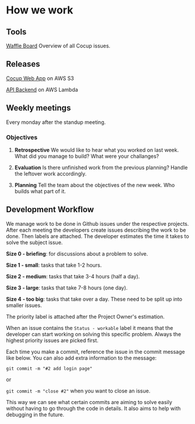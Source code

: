 # How we work

## Tools

[Waffle Board](https://waffle.io/cocupcoffee/cocup) Overview of all Cocup issues.

## Releases

[Cocup Web App](http://cocup-app.s3-website.eu-central-1.amazonaws.com/) on AWS S3

[API Backend](https://ave52krdnk.execute-api.eu-central-1.amazonaws.com/dev) on AWS Lambda

## Weekly meetings

Every monday after the standup meeting.

### Objectives

1. **Retrospective** We would like to hear what you worked on last week. What did you manage to build? What were your challanges?

2. **Evaluation** Is there unfinished work from the previous planning? Handle the leftover work accordingly.

3. **Planning** Tell the team about the objectives of the new week. Who builds what part of it.

## Development Workflow

We manage work to be done in Github issues under the respective projects. After each meeting the developers create issues describing the work to be done. Then labels are attached. The developer estimates the time it takes to solve the subject issue. 

__Size 0 - briefing__: for discussions about a problem to solve.

__Size 1 - small__: tasks that take 1-2 hours.

__Size 2 - medium__: tasks that take 3-4 hours (half a day).

__Size 3 - large__: tasks that take 7-8 hours (one day).

__Size 4 - too big__: tasks that take over a day. These need to be split up into smaller issues.

The priority label is attached after the Project Owner's estimation.

When an issue contains the `Status - workable` label it means that the developer can start working on solving this specific problem. Always the highest priority issues are picked first.

Each time you make a commit, reference the issue in the commit message like below. You can also add extra information to the message:

`git commit -m "#2 add login page"`

or 

`git commit -m "close #2"` when you want to close an issue.

This way we can see what certain commits are aiming to solve easily without having to go through the code in details. It also aims to help with debugging in the future.